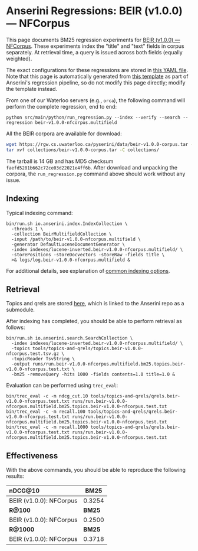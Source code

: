 # Anserini Regressions: BEIR (v1.0.0) &mdash; NFCorpus

This page documents BM25 regression experiments for [BEIR (v1.0.0) &mdash; NFCorpus](http://beir.ai/).
These experiments index the "title" and "text" fields in corpus separately.
At retrieval time, a query is issued across both fields (equally weighted).

The exact configurations for these regressions are stored in [this YAML file](../../src/main/resources/regression/beir-v1.0.0-nfcorpus.multifield.yaml).
Note that this page is automatically generated from [this template](../../src/main/resources/docgen/templates/beir-v1.0.0-nfcorpus.multifield.template) as part of Anserini's regression pipeline, so do not modify this page directly; modify the template instead.

From one of our Waterloo servers (e.g., `orca`), the following command will perform the complete regression, end to end:

```
python src/main/python/run_regression.py --index --verify --search --regression beir-v1.0.0-nfcorpus.multifield
```

All the BEIR corpora are available for download:

```bash
wget https://rgw.cs.uwaterloo.ca/pyserini/data/beir-v1.0.0-corpus.tar -P collections/
tar xvf collections/beir-v1.0.0-corpus.tar -C collections/
```

The tarball is 14 GB and has MD5 checksum `faefd5281b662c72ce03d22021e4ff6b`.
After download and unpacking the corpora, the `run_regression.py` command above should work without any issue.

## Indexing

Typical indexing command:

```
bin/run.sh io.anserini.index.IndexCollection \
  -threads 1 \
  -collection BeirMultifieldCollection \
  -input /path/to/beir-v1.0.0-nfcorpus.multifield \
  -generator DefaultLuceneDocumentGenerator \
  -index indexes/lucene-inverted.beir-v1.0.0-nfcorpus.multifield/ \
  -storePositions -storeDocvectors -storeRaw -fields title \
  >& logs/log.beir-v1.0.0-nfcorpus.multifield &
```

For additional details, see explanation of [common indexing options](../../docs/common-indexing-options.md).

## Retrieval

Topics and qrels are stored [here](https://github.com/castorini/anserini-tools/tree/master/topics-and-qrels), which is linked to the Anserini repo as a submodule.

After indexing has completed, you should be able to perform retrieval as follows:

```
bin/run.sh io.anserini.search.SearchCollection \
  -index indexes/lucene-inverted.beir-v1.0.0-nfcorpus.multifield/ \
  -topics tools/topics-and-qrels/topics.beir-v1.0.0-nfcorpus.test.tsv.gz \
  -topicReader TsvString \
  -output runs/run.beir-v1.0.0-nfcorpus.multifield.bm25.topics.beir-v1.0.0-nfcorpus.test.txt \
  -bm25 -removeQuery -hits 1000 -fields contents=1.0 title=1.0 &
```

Evaluation can be performed using `trec_eval`:

```
bin/trec_eval -c -m ndcg_cut.10 tools/topics-and-qrels/qrels.beir-v1.0.0-nfcorpus.test.txt runs/run.beir-v1.0.0-nfcorpus.multifield.bm25.topics.beir-v1.0.0-nfcorpus.test.txt
bin/trec_eval -c -m recall.100 tools/topics-and-qrels/qrels.beir-v1.0.0-nfcorpus.test.txt runs/run.beir-v1.0.0-nfcorpus.multifield.bm25.topics.beir-v1.0.0-nfcorpus.test.txt
bin/trec_eval -c -m recall.1000 tools/topics-and-qrels/qrels.beir-v1.0.0-nfcorpus.test.txt runs/run.beir-v1.0.0-nfcorpus.multifield.bm25.topics.beir-v1.0.0-nfcorpus.test.txt
```

## Effectiveness

With the above commands, you should be able to reproduce the following results:

| **nDCG@10**                                                                                                  | **BM25**  |
|:-------------------------------------------------------------------------------------------------------------|-----------|
| BEIR (v1.0.0): NFCorpus                                                                                      | 0.3254    |
| **R@100**                                                                                                    | **BM25**  |
| BEIR (v1.0.0): NFCorpus                                                                                      | 0.2500    |
| **R@1000**                                                                                                   | **BM25**  |
| BEIR (v1.0.0): NFCorpus                                                                                      | 0.3718    |
